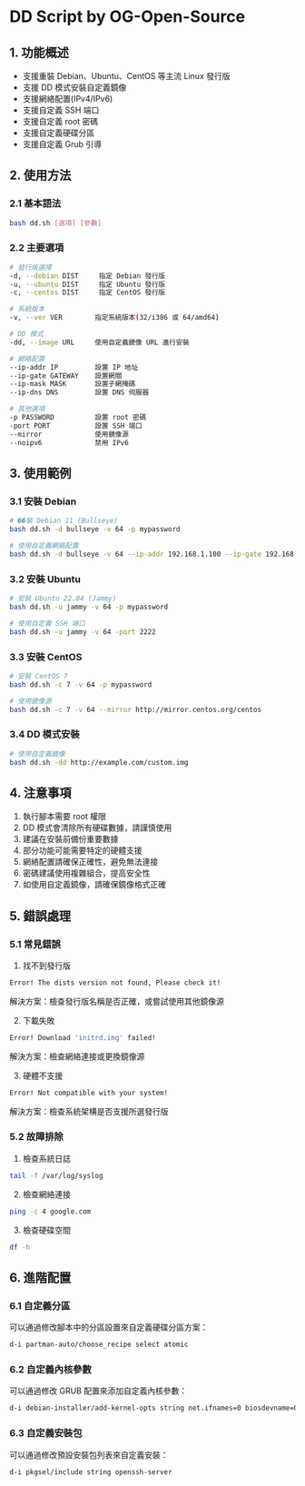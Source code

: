 # DD Script by OG-Open-Source

## 1. 功能概述
- 支援重裝 Debian、Ubuntu、CentOS 等主流 Linux 發行版
- 支援 DD 模式安裝自定義鏡像
- 支援網絡配置(IPv4/IPv6)
- 支援自定義 SSH 端口
- 支援自定義 root 密碼
- 支援自定義硬碟分區
- 支援自定義 Grub 引導

## 2. 使用方法
### 2.1 基本語法
```bash
bash dd.sh [選項] [參數]
```

### 2.2 主要選項
```bash
# 發行版選擇
-d, --debian DIST     指定 Debian 發行版
-u, --ubuntu DIST     指定 Ubuntu 發行版  
-c, --centos DIST     指定 CentOS 發行版

# 系統版本
-v, --ver VER        指定系統版本(32/i386 或 64/amd64)

# DD 模式
-dd, --image URL     使用自定義鏡像 URL 進行安裝

# 網絡配置
--ip-addr IP         設置 IP 地址
--ip-gate GATEWAY    設置網關
--ip-mask MASK       設置子網掩碼
--ip-dns DNS         設置 DNS 伺服器

# 其他選項
-p PASSWORD          設置 root 密碼
-port PORT           設置 SSH 端口
--mirror             使用鏡像源
--noipv6             禁用 IPv6
```

## 3. 使用範例
### 3.1 安裝 Debian
```bash
# ��裝 Debian 11 (Bullseye)
bash dd.sh -d bullseye -v 64 -p mypassword

# 使用自定義網絡配置
bash dd.sh -d bullseye -v 64 --ip-addr 192.168.1.100 --ip-gate 192.168.1.1 --ip-mask 255.255.255.0 --ip-dns 8.8.8.8
```

### 3.2 安裝 Ubuntu
```bash
# 安裝 Ubuntu 22.04 (Jammy)
bash dd.sh -u jammy -v 64 -p mypassword

# 使用自定義 SSH 端口
bash dd.sh -u jammy -v 64 -port 2222
```

### 3.3 安裝 CentOS
```bash
# 安裝 CentOS 7
bash dd.sh -c 7 -v 64 -p mypassword

# 使用鏡像源
bash dd.sh -c 7 -v 64 --mirror http://mirror.centos.org/centos
```

### 3.4 DD 模式安裝
```bash
# 使用自定義鏡像
bash dd.sh -dd http://example.com/custom.img
```

## 4. 注意事項
1. 執行腳本需要 root 權限
2. DD 模式會清除所有硬碟數據，請謹慎使用
3. 建議在安裝前備份重要數據
4. 部分功能可能需要特定的硬體支援
5. 網絡配置請確保正確性，避免無法連接
6. 密碼建議使用複雜組合，提高安全性
7. 如使用自定義鏡像，請確保鏡像格式正確

## 5. 錯誤處理
### 5.1 常見錯誤
1. 找不到發行版
```bash
Error! The dists version not found, Please check it!
```
解決方案：檢查發行版名稱是否正確，或嘗試使用其他鏡像源

2. 下載失敗
```bash
Error! Download 'initrd.img' failed!
```
解決方案：檢查網絡連接或更換鏡像源

3. 硬體不支援
```bash
Error! Not compatible with your system!
```
解決方案：檢查系統架構是否支援所選發行版

### 5.2 故障排除
1. 檢查系統日誌
```bash
tail -f /var/log/syslog
```

2. 檢查網絡連接
```bash
ping -c 4 google.com
```

3. 檢查硬碟空間
```bash
df -h
```

## 6. 進階配置
### 6.1 自定義分區
可以通過修改腳本中的分區設置來自定義硬碟分區方案：
```bash
d-i partman-auto/choose_recipe select atomic
```

### 6.2 自定義內核參數
可以通過修改 GRUB 配置來添加自定義內核參數：
```bash
d-i debian-installer/add-kernel-opts string net.ifnames=0 biosdevname=0
```

### 6.3 自定義安裝包
可以通過修改預設安裝包列表來自定義安裝：
```bash
d-i pkgsel/include string openssh-server
``` 